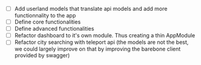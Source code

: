 * [ ] Add userland models that translate api models and add more functionnality to the app
* [ ] Define core functionalities
* [ ] Define advanced functionalities
* [ ] Refactor dashboard to it's own module. Thus creating a thin AppModule
* [ ] Refactor city searching with teleport api (the models are not the best, we could largely improve on that by improving the barebone client provided by swagger)

